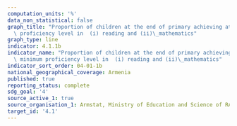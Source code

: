 ```yaml
---
computation_units: '%'
data_non_statistical: false
graph_title: "Proportion of children at the end of primary achieving at least a minimum\
  \ proficiency level in  (i) reading and (ii)\_mathematics"
graph_type: line
indicator: 4.1.1b
indicator_name: "Proportion of children at the end of primary achieving at least a\
  \ minimum proficiency level in  (i) reading and (ii)\_mathematics"
indicator_sort_order: 04-01-1b
national_geographical_coverage: Armenia
published: true
reporting_status: complete
sdg_goal: '4'
source_active_1: true
source_organisation_1: Armstat, Ministry of Education and Science of RA
target_id: '4.1'
---
```

